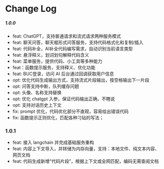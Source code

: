 # Change Log

##### 1.0.0

- feat: ChatGPT，支持普通请求和流式请求两种服务模式
- feat: 聊天问答，聊天框形式问答服务，支持代码格式化和复制/插入
- feat: 代码补全，AI补全代码编写需求，自动识别当前语言类型
- feat: 悬浮释义，划词划句解释代码含义
- feat: 菜单服务，提供代码、小工具等多种能力
- feat：函数提示服务，支持释义、优化功能
- feat: BUC登录，访问 AI 后台通过回调获取用户信息
- opt: 优化代码生成输出方式，支持流式片段输出，按空格输出下一片段
- opt: 问答支持中断，队列缓存问题
- opt: 头像、名称支持替换
- opt: 优化 chatgpt 入参，保证代码输出正确，不瞎说
- opt: 支持对话历史上下文
- fix: prompt 优化，代码优化部分不直观，容易给出错误代码
- fix: 函数提示正则优化，匹配各种刁钻的写法；

### 1.0.1
- feat: 接入 langchain 并完成基础服务重构
- feat: 内容上下文导入，并转储为内存向量，支持：本地文件、纯文本内容、网页文档
- feat: 代码生成新增“代码片段”，根据上下文或全网匹配，编码无需查阅文档